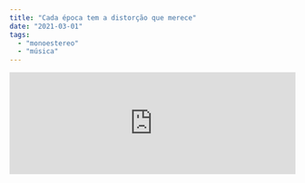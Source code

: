 ```yaml
---
title: "Cada época tem a distorção que merece"
date: "2021-03-01"
tags: 
  - "monoestereo"
  - "música"
---
```


<iframe src="https://anchor.fm/monoestereo/embed/episodes/Cada-poca-tem-a-distoro-que-merece-er9u8p" height="180px" width="100%" frameborder="0" scrolling="no" style="width:100%;height:180px"></iframe>
